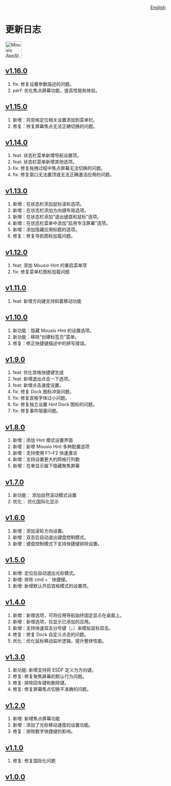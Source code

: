 <p align="right">
  <a href="./CHANGELOG.md">English</a>
</p>
<!--rehype:style=float: right; bottom: -36px; position: relative;-->

更新日志
===

<a target="_blank" href="https://apps.apple.com/app/mousio/6746747327" title="Mousio for macOS">
<img alt="Mousio AppStore" src="https://jaywcjlove.github.io/sb/download/macos.svg" height="51">
</a>

## [v1.16.0](https://github.com/jaywcjlove/mousio/releases/tag/v1.16.0)

1. fix:  修复设置参数描述的问题。
2. perf: 优化焦点屏幕功能，提高性能和体验。

## [v1.15.0](https://github.com/jaywcjlove/mousio/releases/tag/v1.15.0)

1. 新增：将宫格定位相关设置添加到菜单栏。
2. 修复：修复屏幕焦点无法正确切换的问题。

## [v1.14.0](https://github.com/jaywcjlove/mousio/releases/tag/v1.14.0)

1. feat: 状态栏菜单新增导航设置项。
2. feat: 状态栏菜单新增其他选项。
3. fix: 修复拖拽过程中焦点屏幕无法切换的问题。
4. fix: 修复窗口无法置顶或无法正确激活应用的问题。

## [v1.13.0](https://github.com/jaywcjlove/mousio/releases/tag/v1.13.0)

1. 新增：在状态栏添加鼠标滚轮选项。
2. 新增：在状态栏添加方向键布局选项。
3. 新增：在状态栏添加“退出键盘和鼠标”选项。
4. 新增：在状态栏菜单中添加“启用专注屏幕”选项。
5. 新增：添加隐藏应用标题的选项。
6. 修复：修复导航图标加载问题。

## [v1.12.0](https://github.com/jaywcjlove/mousio/releases/tag/v1.12.0)

1. feat: 添加 Mousio Hint 的重启菜单项  
2. fix: 修复菜单栏图标加载问题  

## [v1.11.0](https://github.com/jaywcjlove/mousio/releases/tag/v1.11.0)

1. feat: 新增方向键支持斜着移动功能

## [v1.10.0](https://github.com/jaywcjlove/mousio/releases/tag/v1.10.0)

1. 新功能：隐藏 Mousio Hint 的设置选项。
2. 新功能：移除“创建标签页”菜单。
3. 修复：修正快捷键描述中的拼写错误。

## [v1.9.0](https://github.com/jaywcjlove/mousio/releases/tag/v1.9.0)

1. feat: 优化宫格快捷键生成
2. feat: 新增退出点击一下选项。
3. feat: 新增点击速度设置。
4. fix: 修复 Dock 图标冲突问题。
5. fix: 修复宫格字体过小问题。
6. fix: 修复独立设置 Hint Dock 图标的问题。
7. fix: 修复事件阻塞问题。

## [v1.8.0](https://github.com/jaywcjlove/mousio/releases/tag/v1.8.0)

1. 新增：添加 Hint 模式设置界面
2. 新增：新增 Mousio Hint 多种配置选项
3. 新增：支持使用 F1~F2 快速激活
4. 新增：支持设置更大的网格行列数
5. 新增：在单显示器下隐藏聚焦屏幕

## [v1.7.0](https://github.com/jaywcjlove/mousio/releases/tag/v1.7.0)

1. 新功能： 添加自然滚动模式设置
2. 优化： 优化国际化显示

## [v1.6.0](https://github.com/jaywcjlove/mousio/releases/tag/v1.6.0)

1. 新增：添加滚轮方向设置。
2. 新增：双击后自动退出键盘控制模式。
3. 新增：键盘控制模式下支持快捷键排除设置。

## [v1.5.0](https://github.com/jaywcjlove/mousio/releases/tag/v1.5.0)

1. 新增: 定位后自动退出光标模式。
2. 新增: 排除 cmd + \` 快捷键。
3. 新增: 新增默认开启宫格模式的设置项。

## [v1.4.0](https://github.com/jaywcjlove/mousio/releases/tag/v1.4.0)

1. 新增：新增选项，可将应用导航始终固定显示在桌面上。
2. 新增：新增选项，仅显示已添加的应用。
3. 新增：支持快速双击分号键（`;`）来模拟鼠标双击。
4. 修复：修复 Dock 自定义点击的问题。
5. 优化：优化鼠标移动监听逻辑，提升整体性能。

## [v1.3.0](https://github.com/jaywcjlove/mousio/releases/tag/v1.3.0)

1. 新功能: 新增支持将 ESDF 定义为方向键。
2. 修复: 修复聚焦屏幕的默认行为问题。
3. 修复: 排除回车键和删除键。
4. 修复: 修复屏幕焦点切换不准确的问题。

## [v1.2.0](https://github.com/jaywcjlove/mousio/releases/tag/v1.2.0)

1. 新增: 新增焦点屏幕功能
2. 新增：添加了光标移动速度的设置功能。
3. 修复：排除数字快捷键的影响。

## [v1.1.0](https://github.com/jaywcjlove/mousio/releases/tag/v1.1.0)

1. 修复: 修复国际化问题

## [v1.0.0](https://github.com/jaywcjlove/mousio/releases/tag/v1.0.0)